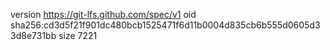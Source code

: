 version https://git-lfs.github.com/spec/v1
oid sha256:cd3d5f21f901dc480bcb1525471f6d11b0004d835cb6b555d0605d33d8e731bb
size 7221
